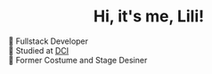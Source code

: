 
<h1 align="center">Hi, it's me, Lili!</h1>

💮 Fullstack Developer<br/>
💮 Studied at [DCI](https://digitalcareerinstitute.org)<br/>
💮 Former Costume and Stage Desiner<br/>

